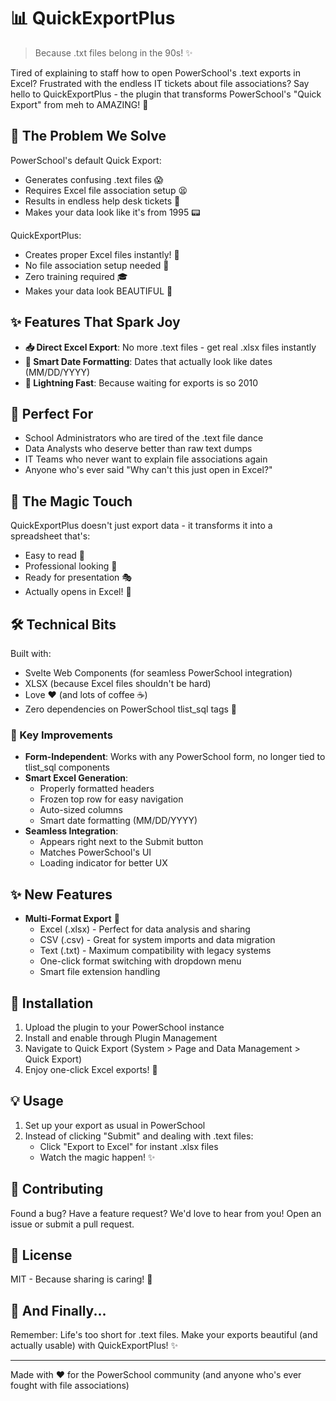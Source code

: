 # 📊 QuickExportPlus

> Because .txt files belong in the 90s! ✨

Tired of explaining to staff how to open PowerSchool's .text exports in Excel? Frustrated with the endless IT tickets about file associations? Say hello to QuickExportPlus - the plugin that transforms PowerSchool's "Quick Export" from meh to AMAZING! 🎯

## 🤯 The Problem We Solve

PowerSchool's default Quick Export:
- Generates confusing .text files 😱
- Requires Excel file association setup 😫
- Results in endless help desk tickets 😤
- Makes your data look like it's from 1995 📟

QuickExportPlus:
- Creates proper Excel files instantly! 🎉
- No file association setup needed 🙌
- Zero training required 🎓
- Makes your data look BEAUTIFUL 💅

## ✨ Features That Spark Joy

- **📥 Direct Excel Export**: No more .text files - get real .xlsx files instantly
- **📅 Smart Date Formatting**: Dates that actually look like dates (MM/DD/YYYY)
- **🚀 Lightning Fast**: Because waiting for exports is so 2010

## 🎯 Perfect For

- School Administrators who are tired of the .text file dance
- Data Analysts who deserve better than raw text dumps
- IT Teams who never want to explain file associations again
- Anyone who's ever said "Why can't this just open in Excel?"

## 🌟 The Magic Touch

QuickExportPlus doesn't just export data - it transforms it into a spreadsheet that's:
- Easy to read 📖
- Professional looking 👔
- Ready for presentation 🎭
- Actually opens in Excel! 🎉

## 🛠 Technical Bits

Built with:
- Svelte Web Components (for seamless PowerSchool integration)
- XLSX (because Excel files shouldn't be hard)
- Love ❤️ (and lots of coffee ☕)
- Zero dependencies on PowerSchool tlist_sql tags 🎯

### 🎯 Key Improvements

- **Form-Independent**: Works with any PowerSchool form, no longer tied to tlist_sql components
- **Smart Excel Generation**: 
  - Properly formatted headers
  - Frozen top row for easy navigation
  - Auto-sized columns
  - Smart date formatting (MM/DD/YYYY)
- **Seamless Integration**: 
  - Appears right next to the Submit button
  - Matches PowerSchool's UI
  - Loading indicator for better UX

## ✨ New Features

- **Multi-Format Export** 🔄
  - Excel (.xlsx) - Perfect for data analysis and sharing
  - CSV (.csv) - Great for system imports and data migration
  - Text (.txt) - Maximum compatibility with legacy systems
  - One-click format switching with dropdown menu
  - Smart file extension handling

## 🚀 Installation

1. Upload the plugin to your PowerSchool instance
2. Install and enable through Plugin Management
3. Navigate to Quick Export (System > Page and Data Management > Quick Export)
4. Enjoy one-click Excel exports! 🎉

## 💡 Usage

1. Set up your export as usual in PowerSchool
2. Instead of clicking "Submit" and dealing with .text files:
   - Click "Export to Excel" for instant .xlsx files
   - Watch the magic happen! ✨

## 🤝 Contributing

Found a bug? Have a feature request? We'd love to hear from you! Open an issue or submit a pull request.

## 📝 License

MIT - Because sharing is caring! 💝

## 🎉 And Finally...

Remember: Life's too short for .text files. Make your exports beautiful (and actually usable) with QuickExportPlus! ✨

---
Made with ❤️ for the PowerSchool community (and anyone who's ever fought with file associations)
